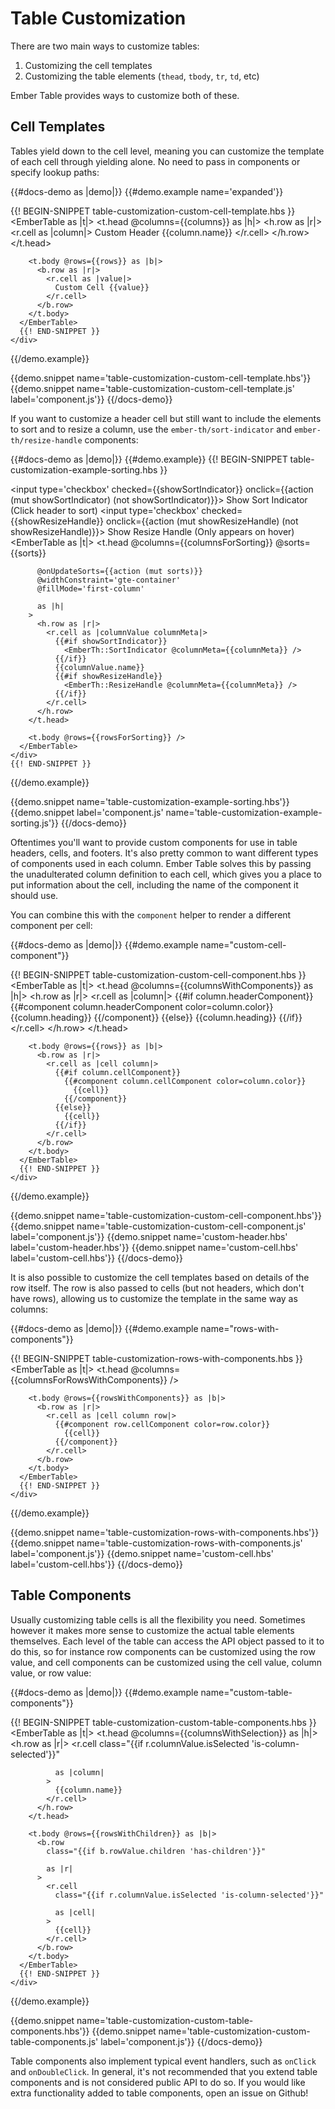 # Table Customization

There are two main ways to customize tables:

1. Customizing the cell templates
2. Customizing the table elements (`thead`, `tbody`, `tr`, `td`, etc)

Ember Table provides ways to customize both of these.

## Cell Templates

Tables yield down to the cell level, meaning you can customize the template of
each cell through yielding alone. No need to pass in components or specify
lookup paths:

{{#docs-demo as |demo|}}
  {{#demo.example name='expanded'}}
    <div class="demo-container">
      {{! BEGIN-SNIPPET table-customization-custom-cell-template.hbs }}
      <EmberTable as |t|>
        <t.head @columns={{columns}} as |h|>
          <h.row as |r|>
            <r.cell as |column|>
              Custom Header {{column.name}}
            </r.cell>
          </h.row>
        </t.head>

        <t.body @rows={{rows}} as |b|>
          <b.row as |r|>
            <r.cell as |value|>
              Custom Cell {{value}}
            </r.cell>
          </b.row>
        </t.body>
      </EmberTable>
      {{! END-SNIPPET }}
    </div>
  {{/demo.example}}

  {{demo.snippet name='table-customization-custom-cell-template.hbs'}}
  {{demo.snippet name='table-customization-custom-cell-template.js' label='component.js'}}
{{/docs-demo}}

If you want to customize a header cell but still want to include the elements to sort and
to resize a column, use the `ember-th/sort-indicator` and `ember-th/resize-handle`
components:

{{#docs-demo as |demo|}}
  {{#demo.example}}
    {{! BEGIN-SNIPPET table-customization-example-sorting.hbs }}
    <div class='demo-options'>
      <span class='demo-option'>
        <input type='checkbox' checked={{showSortIndicator}} onclick={{action (mut showSortIndicator) (not showSortIndicator)}}>
        Show Sort Indicator
        <span class='small'>(Click header to sort)</span>
      </span>
      <span class='demo-option'>
        <input type='checkbox' checked={{showResizeHandle}} onclick={{action (mut showResizeHandle) (not showResizeHandle)}}>
        Show Resize Handle <span class='small'>(Only appears on hover)</span>
      </span>
    </div>
    <div class="demo-container">
      <EmberTable as |t|>
        <t.head
          @columns={{columnsForSorting}}
          @sorts={{sorts}}

          @onUpdateSorts={{action (mut sorts)}}
          @widthConstraint='gte-container'
          @fillMode='first-column'

          as |h|
        >
          <h.row as |r|>
            <r.cell as |columnValue columnMeta|>
              {{#if showSortIndicator}}
                <EmberTh::SortIndicator @columnMeta={{columnMeta}} />
              {{/if}}
              {{columnValue.name}}
              {{#if showResizeHandle}}
                <EmberTh::ResizeHandle @columnMeta={{columnMeta}} />
              {{/if}}
            </r.cell>
          </h.row>
        </t.head>

        <t.body @rows={{rowsForSorting}} />
      </EmberTable>
    </div>
    {{! END-SNIPPET }}
  {{/demo.example}}

  {{demo.snippet name='table-customization-example-sorting.hbs'}}
  {{demo.snippet label='component.js' name='table-customization-example-sorting.js'}}
{{/docs-demo}}

Oftentimes you'll want to provide custom components for use in table headers,
cells, and footers. It's also pretty common to want different types of
components used in each column. Ember Table solves this by passing the
unadulterated column definition to each cell, which gives you a place to put
information about the cell, including the name of the component it should use.

You can combine this with the `component` helper to render a different component
per cell:

{{#docs-demo as |demo|}}
  {{#demo.example name="custom-cell-component"}}
    <div class="demo-container small">
      {{! BEGIN-SNIPPET table-customization-custom-cell-component.hbs }}
      <EmberTable as |t|>
        <t.head @columns={{columnsWithComponents}} as |h|>
          <h.row as |r|>
            <r.cell as |column|>
              {{#if column.headerComponent}}
                {{#component column.headerComponent color=column.color}}
                  {{column.heading}}
                {{/component}}
              {{else}}
                {{column.heading}}
              {{/if}}
            </r.cell>
          </h.row>
        </t.head>

        <t.body @rows={{rows}} as |b|>
          <b.row as |r|>
            <r.cell as |cell column|>
              {{#if column.cellComponent}}
                {{#component column.cellComponent color=column.color}}
                  {{cell}}
                {{/component}}
              {{else}}
                {{cell}}
              {{/if}}
            </r.cell>
          </b.row>
        </t.body>
      </EmberTable>
      {{! END-SNIPPET }}
    </div>
  {{/demo.example}}

  {{demo.snippet name='table-customization-custom-cell-component.hbs'}}
  {{demo.snippet name='table-customization-custom-cell-component.js' label='component.js'}}
  {{demo.snippet name='custom-header.hbs' label='custom-header.hbs'}}
  {{demo.snippet name='custom-cell.hbs' label='custom-cell.hbs'}}
{{/docs-demo}}

It is also possible to customize the cell templates based on details of the row
itself. The row is also passed to cells (but not headers, which don't have
rows), allowing us to customize the template in the same way as columns:

{{#docs-demo as |demo|}}
  {{#demo.example name="rows-with-components"}}
    <div class="demo-container small">
      {{! BEGIN-SNIPPET table-customization-rows-with-components.hbs }}
      <EmberTable as |t|>
        <t.head @columns={{columnsForRowsWithComponents}} />

        <t.body @rows={{rowsWithComponents}} as |b|>
          <b.row as |r|>
            <r.cell as |cell column row|>
              {{#component row.cellComponent color=row.color}}
                {{cell}}
              {{/component}}
            </r.cell>
          </b.row>
        </t.body>
      </EmberTable>
      {{! END-SNIPPET }}
    </div>
  {{/demo.example}}

  {{demo.snippet name='table-customization-rows-with-components.hbs'}}
  {{demo.snippet name='table-customization-rows-with-components.js' label='component.js'}}
  {{demo.snippet name='custom-cell.hbs' label='custom-cell.hbs'}}
{{/docs-demo}}

## Table Components

Usually customizing table cells is all the flexibility you need. Sometimes
however it makes more sense to customize the actual table elements themselves.
Each level of the table can access the API object passed to it to do this,
so for instance row components can be customized using the row value, and
cell components can be customized using the cell value, column value, or row
value:

{{#docs-demo as |demo|}}
  {{#demo.example name="custom-table-components"}}
    <div class="demo-container small">
      {{! BEGIN-SNIPPET table-customization-custom-table-components.hbs }}
      <EmberTable as |t|>
        <t.head @columns={{columnsWithSelection}} as |h|>
          <h.row as |r|>
            <r.cell
              class="{{if r.columnValue.isSelected 'is-column-selected'}}"

              as |column|
            >
              {{column.name}}
            </r.cell>
          </h.row>
        </t.head>

        <t.body @rows={{rowsWithChildren}} as |b|>
          <b.row
            class="{{if b.rowValue.children 'has-children'}}"

            as |r|
          >
            <r.cell
              class="{{if r.columnValue.isSelected 'is-column-selected'}}"

              as |cell|
            >
              {{cell}}
            </r.cell>
          </b.row>
        </t.body>
      </EmberTable>
      {{! END-SNIPPET }}
    </div>
  {{/demo.example}}

  {{demo.snippet name='table-customization-custom-table-components.hbs'}}
  {{demo.snippet name='table-customization-custom-table-components.js' label='component.js'}}
{{/docs-demo}}

Table components also implement typical event handlers, such as `onClick` and
`onDoubleClick`. In general, it's not recommended that you extend table
components and is not considered public API to do so. If you would like extra
functionality added to table components, open an issue on Github!
